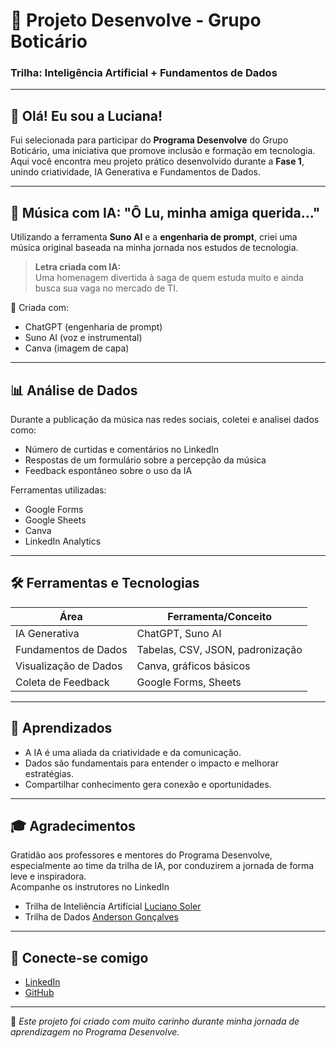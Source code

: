 # 🌟 Projeto Desenvolve - Grupo Boticário  
### Trilha: Inteligência Artificial + Fundamentos de Dados  

---

## 👋 Olá! Eu sou a Luciana!

Fui selecionada para participar do **Programa Desenvolve** do Grupo Boticário, uma iniciativa que promove inclusão e formação em tecnologia. Aqui você encontra meu projeto prático desenvolvido durante a **Fase 1**, unindo criatividade, IA Generativa e Fundamentos de Dados.

---

## 🎵 Música com IA: "Ô Lu, minha amiga querida..."

Utilizando a ferramenta **Suno AI** e a **engenharia de prompt**, criei uma música original baseada na minha jornada nos estudos de tecnologia.

> **Letra criada com IA:**  
> Uma homenagem divertida à saga de quem estuda muito e ainda busca sua vaga no mercado de TI.


🎤 Criada com:  
- ChatGPT (engenharia de prompt)  
- Suno AI (voz e instrumental)  
- Canva (imagem de capa)

---

## 📊 Análise de Dados

Durante a publicação da música nas redes sociais, coletei e analisei dados como:

- Número de curtidas e comentários no LinkedIn  
- Respostas de um formulário sobre a percepção da música  
- Feedback espontâneo sobre o uso da IA

Ferramentas utilizadas:
- Google Forms  
- Google Sheets  
- Canva  
- LinkedIn Analytics

---

## 🛠️ Ferramentas e Tecnologias

| Área                  | Ferramenta/Conceito               |
|-----------------------|----------------------------------|
| IA Generativa         | ChatGPT, Suno AI                 |
| Fundamentos de Dados  | Tabelas, CSV, JSON, padronização |
| Visualização de Dados | Canva, gráficos básicos          |
| Coleta de Feedback    | Google Forms, Sheets             |

---

## 🧠 Aprendizados

- A IA é uma aliada da criatividade e da comunicação.  
- Dados são fundamentais para entender o impacto e melhorar estratégias.  
- Compartilhar conhecimento gera conexão e oportunidades.  

---

## 🎓 Agradecimentos

Gratidão aos professores e mentores do Programa Desenvolve, especialmente ao time da trilha de IA, por conduzirem a jornada de forma leve e inspiradora.<br>
Acompanhe os instrutores no LinkedIn <br>
- Trilha de Inteliência Artifícial [Luciano Soler](https://www.linkedin.com/in/luciano-soler-59aa6128/)
- Trilha de Dados [Anderson Gonçalves](https://www.linkedin.com/in/anderson-gon%C3%A7alves-596b1770/)

---


## 🔗 Conecte-se comigo

- [LinkedIn](https://linkedin.com/in/lucianaqa)
- [GitHub](https://github.com/luciana-maria)

---

📝 *Este projeto foi criado com muito carinho durante minha jornada de aprendizagem no Programa Desenvolve.*

